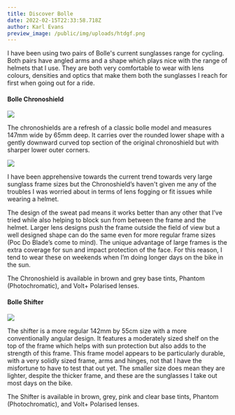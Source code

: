 ```yaml
---
title: Discover Bolle
date: 2022-02-15T22:33:58.718Z
author: Karl Evans
preview_image: /public/img/uploads/htdgf.png
---
```

I have been using two pairs of Bolle's current sunglasses range for cycling. Both pairs have angled arms and a shape which plays nice with the range of helmets that I use. They are both very comfortable to wear with lens colours, densities and optics that make them both the sunglasses I reach for first when going out for a ride. 

#### Bolle Chronoshield

![](/img/uploads/bolle.png)

The chronoshields are a refresh of a classic bolle model and measures 147mm wide by 65mm deep. It carries over the rounded lower shape with a gently downward curved top section of the original chronoshield but with sharper lower outer corners.

![](/img/uploads/bolle1.png)

I have been apprehensive towards the current trend towards very large sunglass frame sizes but the Chronoshield’s haven't given me any of the troubles I was worried about in terms of lens fogging or fit issues while wearing a helmet. 

The design of the sweat pad means it works better than any other that I’ve tried while also helping to block sun from between the frame and the helmet. Larger lens designs push the frame outside the field of view but a well designed shape can do the same even for more regular frame sizes (Poc Do Blade’s come to mind). The unique advantage of large frames is the extra coverage for sun and impact protection of the face. For this reason, I tend to wear these on weekends when I’m doing longer days on the bike in the sun.

The Chronoshield is available in brown and grey base tints, Phantom (Photochromatic), and Volt+ Polarised lenses.

#### Bolle Shifter

![](/img/uploads/bolle2.png)

The shifter is a more regular 142mm by 55cm size with a more conventionally angular design. It features a moderately sized shelf on the top of the frame which helps with sun protection but also adds to the strength of this frame. This frame model appears to be particularly durable, with a very solidly sized frame, arms and hinges, not that I have the misfortune to have to test that out yet. The smaller size does mean they are lighter, despite the thicker frame, and these are the sunglasses I take out most days on the bike.

The Shifter is available in brown, grey, pink and clear base tints, Phantom (Photochromatic), and Volt+ Polarised lenses.